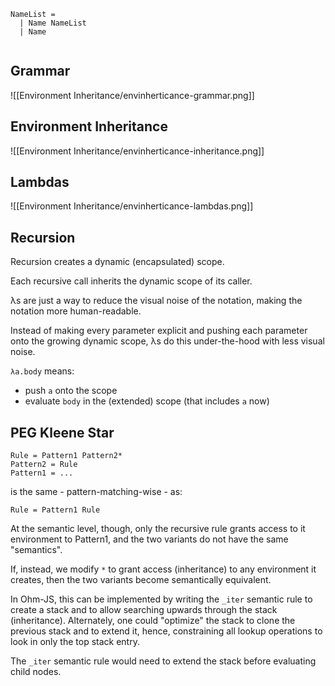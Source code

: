 ```
NameList =
  | Name NameList
  | Name
```

```
```

## Grammar

![[Environment Inheritance/envinherticance-grammar.png]]

## Environment Inheritance

![[Environment Inheritance/envinherticance-inheritance.png]]

## Lambdas

![[Environment Inheritance/envinherticance-lambdas.png]]

## Recursion
Recursion creates a dynamic (encapsulated) scope.

Each recursive call inherits the dynamic scope of its caller.

λs are just a way to reduce the visual noise of the notation, making the notation more human-readable.

Instead of making every parameter explicit and pushing each parameter onto the growing dynamic scope, λs do this under-the-hood with less visual noise.

`λa.body` means:
- push `a` onto the scope
- evaluate `body` in the (extended) scope (that includes `a` now)

## PEG Kleene Star
```
Rule = Pattern1 Pattern2*
Pattern2 = Rule
Pattern1 = ...
```

is the same - pattern-matching-wise - as:
```
Rule = Pattern1 Rule
```
At the semantic level, though, only the recursive rule grants access to it environment to Pattern1, and the two variants do not have the same "semantics".

If, instead, we modify `*` to grant access (inheritance) to any environment it creates, then the two variants become semantically equivalent.

In Ohm-JS, this can be implemented by writing the `_iter` semantic rule to create a stack and to allow searching upwards through the stack (inheritance).  Alternately, one could "optimize" the stack to clone the previous stack and to extend it, hence, constraining all lookup operations to look in only the top stack entry.

The `_iter` semantic rule would need to extend the stack before evaluating child nodes.
